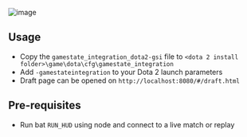 ![image](https://github.com/qqquiu/dota2-webdraft/assets/13590967/5ae7c31f-2394-43de-8caa-649b7c53e350)

## Usage
- Copy the `gamestate_integration_dota2-gsi` file to `<dota 2 install folder>\game\dota\cfg\gamestate_integration`
- Add `-gamestateintegration` to your Dota 2 launch parameters
- Draft page can be opened on `http://localhost:8080/#/draft.html`

## Pre-requisites
- Run bat `RUN_HUD` using node and connect to a live match or replay
